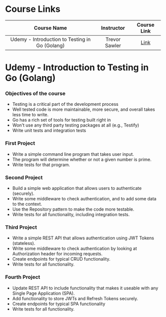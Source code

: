 # Course Links

|                  Course Name                   |  Instructor   |                                Course Link                                 |
| :--------------------------------------------: | :-----------: | :------------------------------------------------------------------------: |
| Udemy - Introduction to Testing in Go (Golang) | Trevor Sawler | [Link](https://www.udemy.com/course/introduction-to-testing-in-go-golang/) |

# Udemy - Introduction to Testing in Go (Golang)

### Objectives of the course

- Testing is a critical part of the development process
- Well tested code is more maintainable, more secure, and overall takes less time to write.
- Go has a rich set of tools for testing built right in
- Won't use any third party testing packages at all (e.g., Testify)
- Write unit tests and integration tests

### First Project

- Write a simple command line program that takes user input.
- The program will determine whether or not a given number is prime.
- Write tests for that program.

### Second Project

- Build a simple web application that allows users to authenticate (securely).
- Write some middleware to check authentication, and to add some data to the context.
- Use the Repository pattern to make the code more testable.
- Write tests for all functionality, including integration tests.

### Third Project

- Write a simple REST API that allows authentication using JWT Tokens (stateless).
- Write some middleware to check authentication by looking at Authorization header for incoming requests.
- Create endpoints for typical CRUD functionality.
- Write tests for all functionality.

### Fourth Project

- Update REST API to include functionality that makes it useable with any Single Page Application (SPA).
- Add functionality to store JWTs and Refresh Tokens securely.
- Create endpoints for typical SPA functionality
- Write tests for all functionality.
